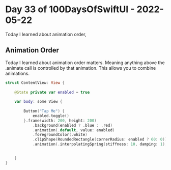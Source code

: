 # Day 33 of 100DaysOfSwiftUI - 2022-05-22

Today I learned about animation order,

## Animation Order

Today I learned about animation order matters.  Meaning anything above the .animate call is controlled by that animation.  This allows you to combine animations.


```swift
struct ContentView: View {
    
    @State private var enabled = true
    
    var body: some View {
                    
        Button("Tap Me") {
            enabled.toggle()
        }.frame(width: 200, height: 200)
            .background(enabled ? .blue : .red)
            .animation(.default, value: enabled)
            .foregroundColor(.white)
            .clipShape(RoundedRectangle(cornerRadius: enabled ? 60: 0))
            .animation(.interpolatingSpring(stiffness: 10, damping: 1), value: enabled)

            
    }
}
```
